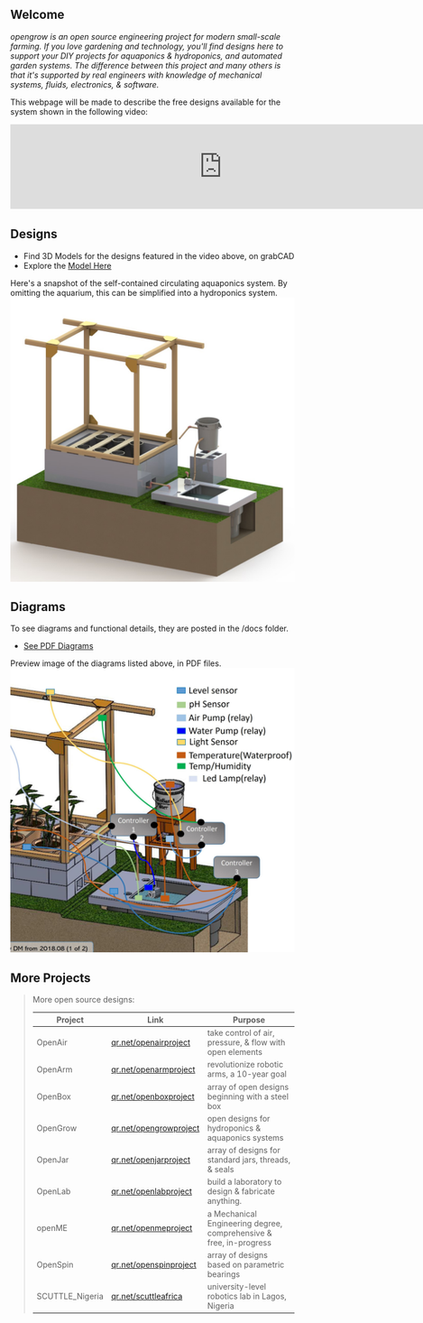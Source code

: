 ## Welcome
_opengrow is an open source engineering project for modern small-scale farming.  If you love gardening and technology, you'll find designs here to support your DIY projects for aquaponics & hydroponics, and automated garden systems. The difference between this project and many others is that it's supported by real engineers with knowledge of mechanical systems, fluids, electronics, & software._

This webpage will be made to describe the free designs available for the system shown in the following video:

<iframe width="750" src="https://www.youtube.com/embed/id8U4BQd-kE" title="OpenGrow Aquaponics Design (tested &amp; validated) with CAD model" frameborder="0" allow="accelerometer; autoplay; clipboard-write; encrypted-media; gyroscope; picture-in-picture; web-share" referrerpolicy="strict-origin-when-cross-origin" allowfullscreen></iframe>

## Designs
* Find 3D Models for the designs featured in the video above, on grabCAD
* Explore the [Model Here](https://grabcad.com/library/opengrow-1)

Here's a snapshot of the self-contained circulating aquaponics system.  By omitting the aquarium, this can be simplified into a hydroponics system.
![rendering of the opengrow system](img/img_openGrow1.jpg)

## Diagrams
To see diagrams and functional details, they are posted in the /docs folder.
* [See PDF Diagrams](https://github.com/davidmalawey/openGrow/tree/9d3fc9a3640a90e3aab40f5fc0db9f472559e833/docs)

Preview image of the diagrams listed above, in PDF files.
![diagram preview image](img/img_diagram1.jpg)

## More Projects
>
> More open source designs:
>
> | Project | Link | Purpose | 
> | --------------- | ---------------------- | -------------------------------------------------------- | 
> | OpenAir | [qr.net/openairproject](https://qr.net/openairproject) | take control of air, pressure, & flow with open elements | 
> | OpenArm | [qr.net/openarmproject](https://qr.net/openarmproject) | revolutionize robotic arms, a 10-year goal | 
> | OpenBox | [qr.net/openboxproject](https://qr.net/openboxproject) | array of open designs beginning with a steel box | 
> | OpenGrow | [qr.net/opengrowproject](https://qr.net/opengrowproject) | open designs for hydroponics & aquaponics systems | 
> | OpenJar | [qr.net/openjarproject](https://qr.net/openjarproject) | array of designs for standard jars, threads, & seals | 
> | OpenLab | [qr.net/openlabproject](https://qr.net/openlabproject) | build a laboratory to design & fabricate anything. |
> | openME | [qr.net/openmeproject](https://qr.net/openmeproject) | a Mechanical Engineering degree, comprehensive & free, in-progress | 
> | OpenSpin | [qr.net/openspinproject](https://qr.net/openspinproject) | array of designs based on parametric bearings | 
> | SCUTTLE_Nigeria | [qr.net/scuttleafrica](https://qr.net/scuttleafrica) | university-level robotics lab in Lagos, Nigeria |
>

